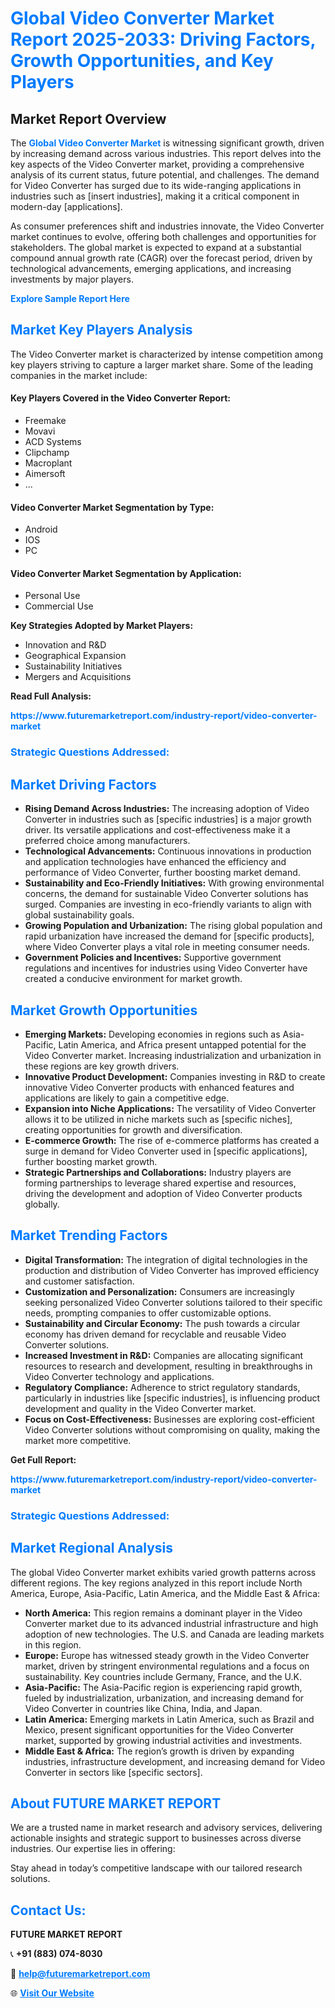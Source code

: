 <h1 style="color: #007BFF;">Global Video Converter Market Report 2025-2033: Driving Factors, Growth Opportunities, and Key Players</h1>

<section id="overview">
<h2>Market Report Overview</h2>
<p>The <a href="https://www.futuremarketreport.com/industry-report/video-converter-market" style="color: #007BFF; text-decoration: none;"><strong>Global Video Converter Market</strong></a> is witnessing significant growth, driven by increasing demand across various industries. This report delves into the key aspects of the Video Converter market, providing a comprehensive analysis of its current status, future potential, and challenges. The demand for Video Converter has surged due to its wide-ranging applications in industries such as [insert industries], making it a critical component in modern-day [applications].</p>
<p>As consumer preferences shift and industries innovate, the Video Converter market continues to evolve, offering both challenges and opportunities for stakeholders. The global market is expected to expand at a substantial compound annual growth rate (CAGR) over the forecast period, driven by technological advancements, emerging applications, and increasing investments by major players.</p>
</section>

<section id="overview">
<p><a href="https://www.futuremarketreport.com/request-sample/reportId=101257" style="color: #007BFF; text-decoration: none;"><strong>Explore Sample Report Here</strong></a></p>
</section>

<section id="key-players">
<h2 style="color: #007BFF;">Market Key Players Analysis</h2>
<p>The Video Converter market is characterized by intense competition among key players striving to capture a larger market share. Some of the leading companies in the market include:</p>
<h4>Key Players Covered in the Video Converter Report:</h4>
<ul><li>Freemake</li><li>Movavi</li><li>ACD Systems</li><li>Clipchamp</li><li>Macroplant</li><li>Aimersoft</li><li>...</li></ul>
<h4>Video Converter Market Segmentation by Type:</h4>
<ul><li>Android</li><li>IOS</li><li>PC</li></ul>

<h4>Video Converter Market Segmentation by Application:</h4>
<ul><li>Personal Use</li><li>Commercial Use</li></ul>
<p><strong>Key Strategies Adopted by Market Players:</strong></p>
<ul>
<li>Innovation and R&D</li>
<li>Geographical Expansion</li>
<li>Sustainability Initiatives</li>
<li>Mergers and Acquisitions</li>
</ul>
</section>

<section>
<p><strong>Read Full Analysis: </strong></p><a href="https://www.futuremarketreport.com/industry-report/video-converter-market" style="color: #007BFF; text-decoration: none;"><strong>https://www.futuremarketreport.com/industry-report/video-converter-market</strong></a>
<h3 style="color: #007BFF;">Strategic Questions Addressed:</h3>
</section>

<section id="driving-factors">
<h2 style="color: #007BFF;">Market Driving Factors</h2>
<ul>
<li><strong>Rising Demand Across Industries:</strong> The increasing adoption of Video Converter in industries such as [specific industries] is a major growth driver. Its versatile applications and cost-effectiveness make it a preferred choice among manufacturers.</li>
<li><strong>Technological Advancements:</strong> Continuous innovations in production and application technologies have enhanced the efficiency and performance of Video Converter, further boosting market demand.</li>
<li><strong>Sustainability and Eco-Friendly Initiatives:</strong> With growing environmental concerns, the demand for sustainable Video Converter solutions has surged. Companies are investing in eco-friendly variants to align with global sustainability goals.</li>
<li><strong>Growing Population and Urbanization:</strong> The rising global population and rapid urbanization have increased the demand for [specific products], where Video Converter plays a vital role in meeting consumer needs.</li>
<li><strong>Government Policies and Incentives:</strong> Supportive government regulations and incentives for industries using Video Converter have created a conducive environment for market growth.</li>
</ul>
</section>

<section id="growth-opportunities">
<h2 style="color: #007BFF;">Market Growth Opportunities</h2>
<ul>
<li><strong>Emerging Markets:</strong> Developing economies in regions such as Asia-Pacific, Latin America, and Africa present untapped potential for the Video Converter market. Increasing industrialization and urbanization in these regions are key growth drivers.</li>
<li><strong>Innovative Product Development:</strong> Companies investing in R&D to create innovative Video Converter products with enhanced features and applications are likely to gain a competitive edge.</li>
<li><strong>Expansion into Niche Applications:</strong> The versatility of Video Converter allows it to be utilized in niche markets such as [specific niches], creating opportunities for growth and diversification.</li>
<li><strong>E-commerce Growth:</strong> The rise of e-commerce platforms has created a surge in demand for Video Converter used in [specific applications], further boosting market growth.</li>
<li><strong>Strategic Partnerships and Collaborations:</strong> Industry players are forming partnerships to leverage shared expertise and resources, driving the development and adoption of Video Converter products globally.</li>
</ul>
</section>

<section id="trending-factors">
<h2 style="color: #007BFF;">Market Trending Factors</h2>
<ul>
<li><strong>Digital Transformation:</strong> The integration of digital technologies in the production and distribution of Video Converter has improved efficiency and customer satisfaction.</li>
<li><strong>Customization and Personalization:</strong> Consumers are increasingly seeking personalized Video Converter solutions tailored to their specific needs, prompting companies to offer customizable options.</li>
<li><strong>Sustainability and Circular Economy:</strong> The push towards a circular economy has driven demand for recyclable and reusable Video Converter solutions.</li>
<li><strong>Increased Investment in R&D:</strong> Companies are allocating significant resources to research and development, resulting in breakthroughs in Video Converter technology and applications.</li>
<li><strong>Regulatory Compliance:</strong> Adherence to strict regulatory standards, particularly in industries like [specific industries], is influencing product development and quality in the Video Converter market.</li>
<li><strong>Focus on Cost-Effectiveness:</strong> Businesses are exploring cost-efficient Video Converter solutions without compromising on quality, making the market more competitive.</li>
</ul>
</section>

<section>
<p><strong>Get Full Report: </strong></p><a href="https://www.futuremarketreport.com/industry-report/video-converter-market" style="color: #007BFF; text-decoration: none;"><strong>https://www.futuremarketreport.com/industry-report/video-converter-market</strong></a>
<h3 style="color: #007BFF;">Strategic Questions Addressed:</h3>
</section>


<section id="regional-analysis">
<h2 style="color: #007BFF;">Market Regional Analysis</h2>
<p>The global Video Converter market exhibits varied growth patterns across different regions. The key regions analyzed in this report include North America, Europe, Asia-Pacific, Latin America, and the Middle East & Africa:</p>
<ul>
<li><strong>North America:</strong> This region remains a dominant player in the Video Converter market due to its advanced industrial infrastructure and high adoption of new technologies. The U.S. and Canada are leading markets in this region.</li>
<li><strong>Europe:</strong> Europe has witnessed steady growth in the Video Converter market, driven by stringent environmental regulations and a focus on sustainability. Key countries include Germany, France, and the U.K.</li>
<li><strong>Asia-Pacific:</strong> The Asia-Pacific region is experiencing rapid growth, fueled by industrialization, urbanization, and increasing demand for Video Converter in countries like China, India, and Japan.</li>
<li><strong>Latin America:</strong> Emerging markets in Latin America, such as Brazil and Mexico, present significant opportunities for the Video Converter market, supported by growing industrial activities and investments.</li>
<li><strong>Middle East & Africa:</strong> The region’s growth is driven by expanding industries, infrastructure development, and increasing demand for Video Converter in sectors like [specific sectors].</li>
</ul>
</section>

<footer>
<h2 style="color: #007BFF;">About FUTURE MARKET REPORT</h2>
<p>We are a trusted name in market research and advisory services, delivering actionable insights and strategic support to businesses across diverse industries. Our expertise lies in offering:</p>

<p>Stay ahead in today’s competitive landscape with our tailored research solutions.</p>

<h2 style="color: #007BFF;">Contact Us:</h2>
<p><strong>FUTURE MARKET REPORT</strong></p>
<p>📞 <strong>+91 (883) 074-8030</strong></p>
<p>📧 <strong><a href="mailto:help@futuremarketreport.com" style="color: #007BFF;">help@futuremarketreport.com</a></strong></p>
<p>🌐 <strong><a href="https://www.futuremarketreport.com/" style="color: #007BFF;">Visit Our Website</a></strong></p>
</footer>